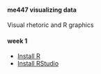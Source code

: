 #### me447 visualizing data

Visual rhetoric and R graphics

#### week 1

-   [Install R](week-01/install_R.md)
-   [Install RStudio](week-01/install_RStudio.md)
